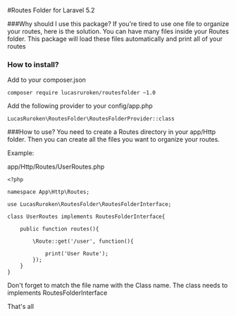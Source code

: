 #Routes Folder for Laravel 5.2

###Why should I use this package?
If you're tired to use one file to organize your routes, here is the solution.
You can have many files inside your Routes folder.
This package will load these files automatically and print all of your routes

### How to install?
Add to your composer.json
```
composer require lucasruroken/routesfolder ~1.0
```
Add the following provider to your config/app.php
```
LucasRuroken\RoutesFolder\RoutesFolderProvider::class
```
###How to use?
You need to create a Routes directory in your app/Http folder.
Then you can create all the files you want to organize your routes.

Example:

app/Http/Routes/UserRoutes.php
```
<?php

namespace App\Http\Routes;

use LucasRuroken\RoutesFolder\RoutesFolderInterface;

class UserRoutes implements RoutesFolderInterface{

    public function routes(){

        \Route::get('/user', function(){

            print('User Route');
        });
    }
}
```

Don't forget to match the file name with the Class name.
The class needs to implements RoutesFolderInterface

That's all